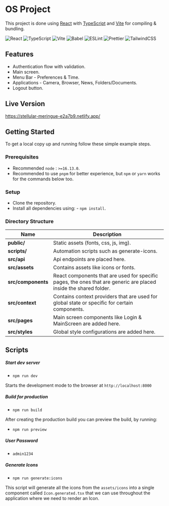 # OS Project

This project is done using [React](https://reactjs.org/) with [TypeScript](https://www.typescriptlang.org/) and [Vite](https://vitejs.dev/) for compiling & bundling. 

![React](https://img.shields.io/badge/-React-61DAFB?logo=react&logoColor=white&style=for-the-badge) ![TypeScript](https://shields.io/badge/TypeScript-3178C6?logo=TypeScript&logoColor=FFF&style=for-the-badge) ![Vite](https://img.shields.io/badge/-Vite-646CFF?logo=vite&logoColor=white&style=for-the-badge) ![Babel](https://img.shields.io/badge/Babel-F9DC3e?style=for-the-badge&logo=babel&logoColor=black) ![ESLint](https://img.shields.io/badge/ESLint-4B3263?style=for-the-badge&logo=eslint&logoColor=white) ![Prettier](https://img.shields.io/badge/-Prettier-F7B93E?logo=prettier&logoColor=white&style=for-the-badge) ![TailwindCSS](https://img.shields.io/badge/tailwindcss-%2338B2AC.svg?style=for-the-badge&logo=tailwind-css&logoColor=white)

## Features

- Authentication flow with validation.
- Main screen.
- Menu Bar - Preferences & Time.
- Applications - Camera, Browser, News, Folders/Documents.
- Logout button.

## Live Version

https://stellular-meringue-e2a7b9.netlify.app/

## Getting Started

To get a local copy up and running follow these simple example steps.

### Prerequisites

- Recommended `node` : `>=16.13.0`.
- Recommended to use `pnpm` for better experience, but `npm` or `yarn` works for the commands below too.

### Setup

- Clone the repository.
- Install all dependencies using: - `npm install`.

### Directory Structure

| Name               | Description                                                                                    |
| ------------------ | -----------------------------------------------------------------------------------------------|
| **public/**        | Static assets (fonts, css, js, img).                                                           |
| **scripts/**       | Automation scripts such as generate-icons.                                                     |
| **src/api**        | Api endpoints are placed here.                                                                 |
| **src/assets**     | Contains assets like icons or fonts.                                                           |
| **src/components** | React components that are used for specific pages, the ones that are generic are placed inside the  shared folder.|
| **src/context**    | Contains context providers that are used for global state or specific for certain components.  |
| **src/pages**      | Main screen components like Login & MainScreen are added here.                                 |
| **src/styles**     | Global style configurations are added here.                                                    |

## Scripts

##### Start dev server

- `npm run dev`

Starts the development mode to the browser at `http://localhost:8000`

##### Build for production

- `npm run build`

After creating the production build you can preview the build, by running:
- `npm run preview`

##### User Password

- `admin1234`

##### Generate Icons

- `npm run generate:icons`

This script will generate all the icons from the `assets/icons` into a single component called `Icon.generated.tsx` that we can use throughout the application where we need to render an Icon.
